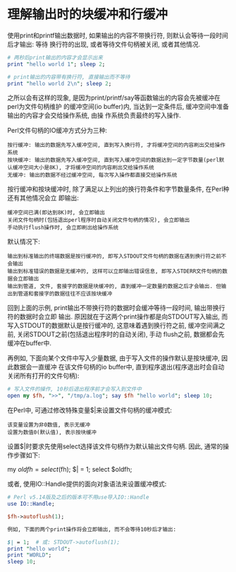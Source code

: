 # 理解输出时的块缓冲和行缓冲

使用print和printf输出数据时, 如果输出的内容不带换行符, 则默认会等待一段时间后才输出: 等待
换行符的出现, 或者等待文件句柄被关闭, 或者其他情况.

```perl
# 两秒后print输出的内容才会显示出来
print "hello world 1"; sleep 2;

# print输出的内容带有换行符, 直接输出而不等待
print "hello world 2\n"; sleep 2;
```

之所以会有这样的现象, 是因为print/printf/say等函数输出的内容会先被缓冲在perl为文件句柄维护
的缓冲空间(io buffer)内, 当达到一定条件后, 缓冲空间中准备输出的内容才会交给操作系统, 由操
作系统负责最终的写入操作.

Perl文件句柄的IO缓冲方式分为三种:

    按行缓冲: 输出的数据先写入缓冲空间, 直到写入换行符, 才将缓冲空间的内容刷出交给操作系统
    按块缓冲: 输出的数据先写入缓冲空间, 直到写入缓冲空间的数据达到一定字节数量(perl默认缓冲空间大小是8K), 才将缓冲空间的内容刷出交给操作系统
    无缓冲: 输出的数据不经过缓冲空间, 每次写入操作都直接交给操作系统

按行缓冲和按块缓冲时, 除了满足以上列出的换行符条件和字节数量条件, 在Perl种还有其他情况会立
即输出:

    缓冲空间已满(即达到8K)时, 会立即输出
    关闭文件句柄时(包括退出perl程序时自动关闭文件句柄的情况), 会立即输出
    手动执行flush操作时, 会立即刷出给操作系统

默认情况下:

    输出到标准输出的终端数据是按行缓冲的, 即写入STDOUT文件句柄的数据在遇到换行符之前不会输出
    输出到标准错误的数据是无缓冲的, 这样可以立即输出错误信息, 即写入STDERR文件句柄的数据会立即输出
    输出到管道, 文件, 套接字的数据是块缓冲的, 直到缓冲一定数量的数据之后才会输出. 但输出到管道和套接字的数据往往不应该按块缓冲

回到上面的示例, print输出不带换行符的数据时会缓冲等待一段时间, 输出带换行符的数据时会立即
输出. 原因就在于这两个print操作都是向STDOUT写入输出, 而写入STDOUT的数据默认是按行缓冲的,
这意味着遇到换行符之前, 缓冲空间满之前, 关闭STDOUT之前(包括退出程序时的自动关闭), 手动
flush之前, 数据都会先缓冲在buffer中.

再例如, 下面向某个文件中写入少量数据, 由于写入文件的操作默认是按块缓冲, 因此数据会一直缓冲
在该文件句柄的io buffer中, 直到程序退出(程序退出时会自动关闭所有打开的文件句柄):

```perl
# 写入文件的操作, 10秒后退出程序前才会写入到文件中
open my $fh, ">>", "/tmp/a.log"; say $fh "hello world"; sleep 10;
```

在Perl中, 可通过修改特殊变量$|来设置文件句柄的缓冲模式:

    该变量设置为非0数值, 表示无缓冲
    设置为数值0(默认值), 表示按块缓冲

设置$|时要求先使用select选择该文件句柄作为默认输出文件句柄. 因此, 通常的操作步骤如下:

my $oldfh = select($fh); $| = 1; select $oldfh;

或者, 使用IO::Handle提供的面向对象语法来设置缓冲模式:

```perl
# Perl v5.14版及之后的版本可不用use导入IO::Handle
use IO::Handle;

$fh->autoflush(1);

例如, 下面的两个print操作将会立即输出, 而不会等待10秒后才输出:

$| = 1;  # 或: STDOUT->autoflush(1);
print "hello world";
print "WORLD";
sleep 10;
```
